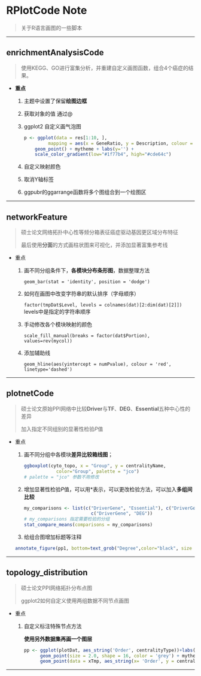 # RPlotCode Note

> 关于R语言画图的一些脚本

---

## enrichmentAnalysisCode

> 使用KEGG、GO进行富集分析，并重建自定义画图函数，组合4个癌症的结果。

- **重点**

  1. 主题中设置了保留**绘图边框**

  2. 获取对象的值 通过@

  3. ggplot2 自定义画气泡图

     ```R
     p <- ggplot(data = res[1:10, ], 
              mapping = aes(x = GeneRatio, y = Description, colour = p.adjust, size = Count)) + 
         geom_point() + mytheme + labs(y='') + 
         scale_color_gradient(low="#1f77b4", high="#cde64c")
     ```

  4. 自定义映射颜色

  5. 取消Y轴标签

  6. ggpubr的ggarrange函数将多个图组合到一个绘图区

---

## networkFeature

> 硕士论文网络拓扑中心性等频分箱表征癌症驱动基因更区域分布特征
>
> 最后使用**分面**的方式画柱状图来可视化，并添加显著富集参考线

- 重点

  1. 画不同分组条件下，**各模块分布条形图**，数据整理方法

     `geom_bar(stat = 'identity', position = 'dodge') `

  2. 如何在画图中改变字符串的默认排序（字母顺序）

     `factor(tmpDat$Level, levels = colnames(dat)[2:dim(dat)[2]])`  levels中是指定的字符串顺序

  3. 手动修改各个模块映射的颜色

     `scale_fill_manual(breaks = factor(dat$Portion), values=rev(mycol)) `

  4. 添加辅助线

     `geom_hline(aes(yintercept = numPvalue), colour = 'red', linetype='dashed')`

---

## plotnetCode

> 硕士论文原始PPI网络中比较**Driver**与**TF**、**DEG**、**Essential**五种中心性的差异
>
> 加入指定不同组别的显著性检验*P*值

- 重点

  1. 画不同分组中各模块**差异比较箱线图**；

     ```R
     ggboxplot(cyto_topo, x = "Group", y = centralityName,
                 color="Group", palette = "jco") 
     # palette = "jco" 参数不用修改
     ```

  2. 增加显著性检验*P*值，可以用*表示，可以更改检验方法，可以加入**多组间比较**

     ```R
     my_comparisons <- list(c("DriverGene", "Essential"), c("DriverGene","TF"), 
                              c("DriverGene", "DEG"))
     # my_comparisons 指定需要检验的分组
     stat_compare_means(comparisons = my_comparisons)
     ```
  3. 给组合图增加标题等注释
    ```R
    annotate_figure(pp1, bottom=text_grob("Degree",color="black", size = 15))
    ```
---

## topology_distribution

>   硕士论文PPI网络拓扑分布点图
>
>   ggplot2如何自定义使用两组数据不同节点画图

-   重点

    1.  自定义标注特殊节点方法

        **使用另外数据集再画一个图层**

        ```R
        pp <- ggplot(plotDat, aes_string('Order', centralityType))+labs(x='') +
              geom_point(size = 2.0, shape = 16, color = 'grey') + mytheme +
              geom_point(data = xTmp, aes_string(x= 'Order', y = centralityType), color = "#FC4E07") 
        ```

---

